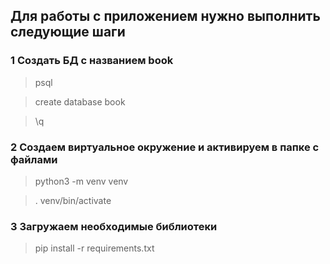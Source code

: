 ## Для работы с приложением нужно выполнить следующие шаги

### 1 Создать БД c названием book

> psql

> create database book

> \q

### 2 Создаем виртуальное окружение и активируем в папке с файлами

> python3 -m venv venv

> . venv/bin/activate

### 3 Загружаем необходимые библиотеки

> pip install -r requirements.txt

